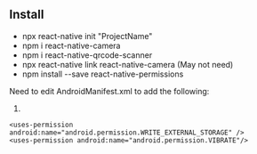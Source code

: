 ## Install
* npx react-native init "ProjectName"
* npm i react-native-camera
* npm i react-native-qrcode-scanner
* npx react-native link react-native-camera (May not need)
* npm install --save react-native-permissions

Need to edit AndroidManifest.xml to add the following:
1.   <uses-permission android:name="android.permission.CAMERA" />
     <uses-permission android:name="android.permission.ACCESS_WIFI_STATE" />
    <uses-permission android:name="android.permission.WRITE_EXTERNAL_STORAGE" /> 
    <uses-permission android:name="android.permission.VIBRATE"/>